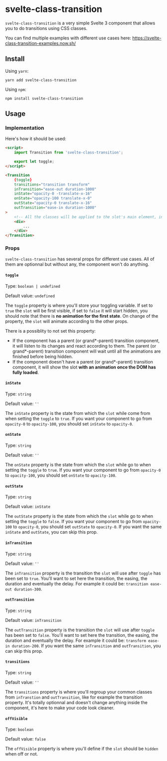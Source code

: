 # svelte-class-transition

`svelte-class-transition` is a very simple Svelte 3 component that allows you to do transitions using CSS classes.

You can find multiple examples with different use cases here: https://svelte-class-transition-examples.now.sh/

## Install

Using `yarn`:

```
yarn add svelte-class-transition
```

Using `npm`:

```
npm install svelte-class-transition
```

## Usage

### Implementation

Here's how it should be used:

```html
<script>
    import Transition from 'svelte-class-transition';

    export let toggle;
</script>

<Transition
    {toggle}
    transitions="transition transform"
    inTransition="ease-out duration-1000"
    inState="opacity-0 -translate-x-16"
    onState="opacity-100 translate-x-0"
    outState="opacity-0 translate-x-16"
    outTransition="ease-in duration-1000"
>
    <!-- All the classes will be applied to the slot's main element, in this case, the div below -->
    <div>
        ...
    </div>
</Transition>
```

### Props

`svelte-class-transition` has several props for different use cases. All of them are optionnal but without any, the component won't do anything.

#### `toggle`

Type: `boolean | undefined`

Default value: `undefined`

The `toggle` property is where you'll store your toggling variable. If set to `true` the `slot` will be first visible, if set to `false` it will start hidden, you should note that there is **no animation for the first state**. On change of the property, the `slot` will animate according to the other props.

There is a possiblity to not set this property:

- If the component has a parent (or grand*-parent) transition component, it will listen to its changes and react according to them. The parent (or grand*-parent) transition component will wait until all the animations are finished before being hidden.
- If the component doesn't have a parent (or grand*-parent) transition component, it will show the slot **with an animation once the DOM has fully loaded**.

#### `inState`

Type: `string`

Default value: `''`

The `inState` property is the state from which the `slot` while come from when setting the `toggle` to `true`. If you want your component to go from `opacity-0` to `opacity-100`, you should set `inState` to `opacity-0`.

#### `onState`

Type: `string`

Default value: `''`

The `onState` property is the state from which the `slot` while go to when setting the `toggle` to `true`. If you want your component to go from `opacity-0` to `opacity-100`, you should set `onState` to `opacity-100`.

#### `outState`

Type: `string`

Default value: `inState`

The `outState` property is the state from which the `slot` while go to when setting the `toggle` to `false`. If you want your component to go from `opacity-100` to `opacity-0`, you should set `outState` to `opacity-0`. If you want the same `inState` and `outState`, you can skip this prop.

#### `inTransition`

Type: `string`

Default value: `''`

The `inTransition` property is the transition the `slot` will use after `toggle` has been set to `true`. You'll want to set here the transition, the easing, the duration and eventually the delay. For example it could be: `transition ease-out duration-300`.

#### `outTransition`

Type: `string`

Default value: `inTransition`

The `outTransition` property is the transition the `slot` will use after `toggle` has been set to `false`. You'll want to set here the transition, the easing, the duration and eventually the delay. For example it could be: `transform ease-in duration-200`. If you want the same `inTransition` and `outTransition`, you can skip this prop.

#### `transitions`

Type: `string`

Default value: `''`

The `transitions` property is where you'll regroup your common classes from `inTranstion` and `outTransition`, like for example the transition property. It's totally optionnal and doesn't change anything inside the component, it's here to make your code look cleaner.

#### `offVisible`

Type: `boolean`

Default value: `false`

The `offVisible` property is where you'll define if the `slot` should be `hidden` when off or not.
